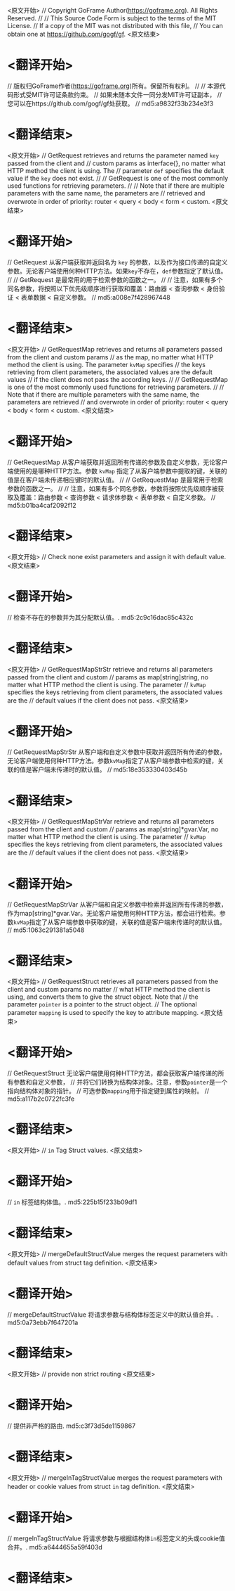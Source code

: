 
<原文开始>
// Copyright GoFrame Author(https://goframe.org). All Rights Reserved.
//
// This Source Code Form is subject to the terms of the MIT License.
// If a copy of the MIT was not distributed with this file,
// You can obtain one at https://github.com/gogf/gf.
<原文结束>

# <翻译开始>
// 版权归GoFrame作者(https://goframe.org)所有。保留所有权利。
//
// 本源代码形式受MIT许可证条款约束。
// 如果未随本文件一同分发MIT许可证副本，
// 您可以在https://github.com/gogf/gf处获取。
// md5:a9832f33b234e3f3
# <翻译结束>


<原文开始>
// GetRequest retrieves and returns the parameter named `key` passed from the client and
// custom params as interface{}, no matter what HTTP method the client is using. The
// parameter `def` specifies the default value if the `key` does not exist.
//
// GetRequest is one of the most commonly used functions for retrieving parameters.
//
// Note that if there are multiple parameters with the same name, the parameters are
// retrieved and overwrote in order of priority: router < query < body < form < custom.
<原文结束>

# <翻译开始>
// GetRequest 从客户端获取并返回名为 `key` 的参数，以及作为接口传递的自定义参数。无论客户端使用何种HTTP方法。如果`key`不存在，`def`参数指定了默认值。
// 
// GetRequest 是最常用的用于检索参数的函数之一。
// 
// 注意，如果有多个同名参数，将按照以下优先级顺序进行获取和覆盖：路由器 < 查询参数 < 身份验证 < 表单数据 < 自定义参数。
// md5:a008e7f428967448
# <翻译结束>


<原文开始>
// GetRequestMap retrieves and returns all parameters passed from the client and custom params
// as the map, no matter what HTTP method the client is using. The parameter `kvMap` specifies
// the keys retrieving from client parameters, the associated values are the default values
// if the client does not pass the according keys.
//
// GetRequestMap is one of the most commonly used functions for retrieving parameters.
//
// Note that if there are multiple parameters with the same name, the parameters are retrieved
// and overwrote in order of priority: router < query < body < form < custom.
<原文结束>

# <翻译开始>
// GetRequestMap 从客户端获取并返回所有传递的参数及自定义参数，无论客户端使用的是哪种HTTP方法。参数 `kvMap` 指定了从客户端参数中提取的键，关联的值是在客户端未传递相应键时的默认值。
//
// GetRequestMap 是最常用于检索参数的函数之一。
//
// 注意，如果有多个同名参数，参数将按照优先级顺序被获取及覆盖：路由参数 < 查询参数 < 请求体参数 < 表单参数 < 自定义参数。
// md5:b01ba4caf2092f12
# <翻译结束>


<原文开始>
// Check none exist parameters and assign it with default value.
<原文结束>

# <翻译开始>
// 检查不存在的参数并为其分配默认值。. md5:2c9c16dac85c432c
# <翻译结束>


<原文开始>
// GetRequestMapStrStr retrieve and returns all parameters passed from the client and custom
// params as map[string]string, no matter what HTTP method the client is using. The parameter
// `kvMap` specifies the keys retrieving from client parameters, the associated values are the
// default values if the client does not pass.
<原文结束>

# <翻译开始>
// GetRequestMapStrStr 从客户端和自定义参数中获取并返回所有传递的参数，无论客户端使用何种HTTP方法。参数`kvMap`指定了从客户端参数中检索的键，关联的值是客户端未传递时的默认值。
// md5:18e353330403d45b
# <翻译结束>


<原文开始>
// GetRequestMapStrVar retrieve and returns all parameters passed from the client and custom
// params as map[string]*gvar.Var, no matter what HTTP method the client is using. The parameter
// `kvMap` specifies the keys retrieving from client parameters, the associated values are the
// default values if the client does not pass.
<原文结束>

# <翻译开始>
// GetRequestMapStrVar 从客户端和自定义参数中检索并返回所有传递的参数，作为map[string]*gvar.Var。无论客户端使用何种HTTP方法，都会进行检索。参数`kvMap`指定了从客户端参数中获取的键，关联的值是客户端未传递时的默认值。
// md5:1063c291381a5048
# <翻译结束>


<原文开始>
// GetRequestStruct retrieves all parameters passed from the client and custom params no matter
// what HTTP method the client is using, and converts them to give the struct object. Note that
// the parameter `pointer` is a pointer to the struct object.
// The optional parameter `mapping` is used to specify the key to attribute mapping.
<原文结束>

# <翻译开始>
// GetRequestStruct 无论客户端使用何种HTTP方法，都会获取客户端传递的所有参数和自定义参数，
// 并将它们转换为结构体对象。注意，参数`pointer`是一个指向结构体对象的指针。
// 可选参数`mapping`用于指定键到属性的映射。
// md5:a117b2c0722fc3fe
# <翻译结束>


<原文开始>
// `in` Tag Struct values.
<原文结束>

# <翻译开始>
// `in` 标签结构体值。. md5:225b15f233b09df1
# <翻译结束>


<原文开始>
// mergeDefaultStructValue merges the request parameters with default values from struct tag definition.
<原文结束>

# <翻译开始>
// mergeDefaultStructValue 将请求参数与结构体标签定义中的默认值合并。. md5:0a73ebb7f647201a
# <翻译结束>


<原文开始>
// provide non strict routing
<原文结束>

# <翻译开始>
// 提供非严格的路由. md5:c3f73d5de1159867
# <翻译结束>


<原文开始>
// mergeInTagStructValue merges the request parameters with header or cookie values from struct `in` tag definition.
<原文结束>

# <翻译开始>
// mergeInTagStructValue 将请求参数与根据结构体`in`标签定义的头或cookie值合并。. md5:a6444655a59f403d
# <翻译结束>

